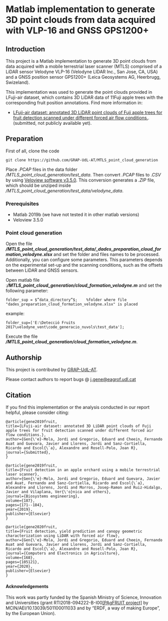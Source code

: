 # Matlab implementation to generate 3D point clouds from data acquired with VLP-16 and GNSS GPS1200+

## Introduction
This project is a Matlab implementation to generate 3D point clouds from data acquired with a mobile terrestrial laser scanner (MTLS) comprised of a LiDAR sensor Velodyne VLP-16 (Velodyne LIDAR Inc., San Jose, CA, USA) and a GNSS position sensor GPS1200+ (Leica Geosystems AG, Heerbrugg, Swizeland). 

This implementation was used to generate the point clouds provided in LFuji-air dataset, which contains 3D LiDAR data of 11Fuji apple trees with the corresponding fruit position annotations. Find more information in:

* [LFuji-air dataset: annotated 3D LiDAR point clouds of Fuji apple trees for fruit detection scanned under different forced air flow conditions.](http://www.grap.udl.cat/en/publications/index.html). (submitted, not publicly available yet).



## Preparation 


First of all, clone the code
```
git clone https://github.com/GRAP-UdL-AT/MTLS_point_cloud_generation
```

Place  *.PCAP* files in the data folder */MTLS_point_cloud_generation/test_data*. Then convert _.PCAP_ files to _.CSV_ by using [Veloview software v3.5.0](https://velodynelidar.com/downloads/). This conversion generates a _.ZIP_ file, which should be unziped inside */MTLS_point_cloud_generation/test_data/velodyne_data*. 

### Prerequisites

* Matlab 2019b (we have not tested it in other matlab versions)
* Veloview 3.5.0

### Point cloud generation

Open the file ***/MTLS_point_cloud_generation/test_data/_dades_preparation_cloud_formation_velodyne.xlsx*** and set the folder and files names to be processed. Additionally, you can configure some parameters. This parameters depends on the experimental set-up and the scanning conditions, such as the offsets between LiDAR and GNSS sensors. 

Open matlab file :***/MTLS_point_cloud_generation/cloud_formation_velodyne.m*** and set the following parameter:
```
folder_sup = $”data_directory”$;    %folder where file "dades_preparation_cloud_formation_velodyne.xlsx" is placed
```
example:
```
folder_sup=['E:\Detecció Fruits 2017\velodyne_vent\code_generacio_nuvols\test_data']; 
```

Execute the file ***/MTLS_point_cloud_generation/cloud_formation_velodyne.m***.

## Authorship

This project is contributed by [GRAP-UdL-AT](http://www.grap.udl.cat/en/index.html).

Please contact authors to report bugs @ j.gene@eagrof.udl.cat


## Citation

If you find this implementation or the analysis conducted in our report helpful, please consider citing:

    @article{gene2019fruit,
	title={LFuji-air dataset: annotated 3D LiDAR point clouds of Fuji apple trees for fruit detection scanned under different forced air flow conditions.},
	author={Gen{\'e}-Mola, Jordi and Gregorio, Eduard and Cheein, Fernando Auat and Guevara, Javier and Llorens, Jordi and Sanz-Cortiella, Ricardo and Escol{\`a}, Alexandre and Rosell-Polo, Joan R},
	journal={Submitted},
    }

    @article{gene2019fruit,
	title={Fruit detection in an apple orchard using a mobile terrestrial laser scanner},
	author={Gen{\'e}-Mola, Jordi and Gregorio, Eduard and Guevara, Javier and Auat, Fernando and Sanz-Cortiella, Ricardo and Escol{\`a}, Alexandre and Llorens, Jordi and Morros, Josep-Ramon and Ruiz-Hidalgo, Javier and Vilaplana, Ver{\'o}nica and others},
	journal={Biosystems engineering},
	volume={187},
	pages={171--184},
	year={2019},
	publisher={Elsevier}
    }

    @article{gene2020fruit,
	title={Fruit detection, yield prediction and canopy geometric characterization using LiDAR with forced air flow},
	author={Gen{\'e}-Mola, Jordi and Gregorio, Eduard and Cheein, Fernando Auat and Guevara, Javier and Llorens, Jordi and Sanz-Cortiella, Ricardo and Escol{\`a}, Alexandre and Rosell-Polo, Joan R},
	journal={Computers and Electronics in Agriculture},
	volume={168},
	pages={105121},
	year={2020},
	publisher={Elsevier}
    }

#### Acknowledgements
This work was partly funded by the Spanish Ministry of Science, Innovation and Universities (grant RTI2018-094222-B-I00[[PAgFRUIT project]]( https://www.pagfruit.udl.cat/en/) by MCIN/AEI/10.13039/501100011033 and by “ERDF, a way of making Europe”, by the European Union).
